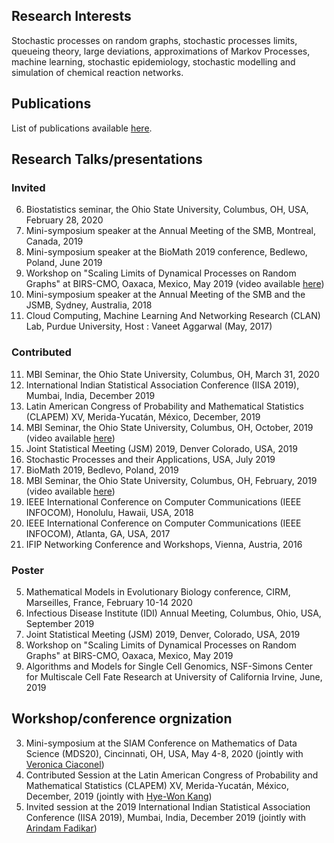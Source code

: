 ## Research Interests
Stochastic processes on random graphs, stochastic processes limits, queueing theory, large deviations, approximations of Markov Processes, machine learning, stochastic epidemiology, stochastic modelling and simulation of chemical reaction networks.

## Publications 
List of publications available [here](https://wasiur.github.io/Publications/).

## Research Talks/presentations
### Invited 
6. Biostatistics seminar, the Ohio State University, Columbus, OH, USA, February 28, 2020
5. Mini-symposium speaker at the Annual Meeting of the SMB, Montreal, Canada, 2019
4. Mini-symposium speaker at the BioMath 2019 conference, Bedlewo, Poland, June 2019 
3. Workshop on "Scaling Limits of Dynamical Processes on Random Graphs" at BIRS-CMO, Oaxaca, Mexico, May 2019 (video available [here](http://www.birs.ca/events/2019/5-day-workshops/19w5071/videos/watch/201905201502-KhudaBukhsh.html))
2. Mini-symposium speaker at the Annual Meeting of the SMB and the JSMB, Sydney, Australia, 2018
1. Cloud Computing, Machine Learning And Networking Research (CLAN) Lab, Purdue University, Host : Vaneet Aggarwal (May, 2017)

### Contributed 
11. MBI Seminar, the Ohio State University, Columbus, OH, March 31, 2020
10. International Indian Statistical Association Conference (IISA 2019), Mumbai, India, December 2019 
9. Latin American Congress of Probability and Mathematical Statistics (CLAPEM) XV, Merida-Yucatán, México, December, 2019
8. MBI Seminar, the Ohio State University, Columbus, OH, October, 2019 (video available [here](https://video.mbi.ohio-state.edu/video/player/?id=4781&title=Seminar%253A+Wasiur+KhudaBukhsh+-+Multi-Scale+Dynamics+of+Stochastic+Biological+Systems+Through+the+Lens+of+Survival+Dynamical+Systems+%2528SDS%2529))
7. Joint Statistical Meeting (JSM) 2019, Denver Colorado, USA, 2019
6. Stochastic Processes and their Applications, USA, July 2019
5. BioMath 2019, Bedlevo, Poland, 2019
4. MBI Seminar, the Ohio State University, Columbus, OH, February, 2019 (video available [here](https://video.mbi.ohio-state.edu/video/player/?id=4678&title=Approximate+lumpability+for+Markovian+agent-based+models+using+local+symmetries))
3. IEEE International Conference on Computer Communications (IEEE INFOCOM), Honolulu, Hawaii, USA, 2018
2. IEEE International Conference on Computer Communications (IEEE INFOCOM), Atlanta, GA, USA, 2017
1. IFIP Networking Conference and Workshops, Vienna, Austria, 2016

### Poster 
5. Mathematical Models in Evolutionary Biology conference, CIRM, Marseilles, France, February 10-14 2020 
4. Infectious Disease Institute (IDI) Annual Meeting, Columbus, Ohio, USA, September 2019
3. Joint Statistical Meeting (JSM) 2019, Denver, Colorado, USA, 2019 
2. Workshop on "Scaling Limits of Dynamical Processes on Random Graphs" at BIRS-CMO, Oaxaca, Mexico, May 2019
1. Algorithms and Models for Single Cell Genomics, NSF-Simons Center for Multiscale Cell Fate Research at University of California Irvine, June, 2019 


## Workshop/conference orgnization
3. Mini-symposium at the SIAM Conference on Mathematics of Data Science (MDS20), Cincinnati, OH, USA, May 4-8, 2020 (jointly with [Veronica Ciaconel](https://www.asc.ohio-state.edu/ciocanel.1/index.html))
2. Contributed Session at the Latin American Congress of Probability and Mathematical Statistics (CLAPEM) XV, Merida-Yucatán, México, December, 2019 (jointly with [Hye-Won Kang](https://userpages.umbc.edu/~hwkang/)) 
1. Invited session at the 2019 International Indian Statistical Association Conference (IISA 2019), Mumbai, India, December 2019 (jointly with [Arindam Fadikar](https://www.anl.gov/profile/arindam-fadikar))

